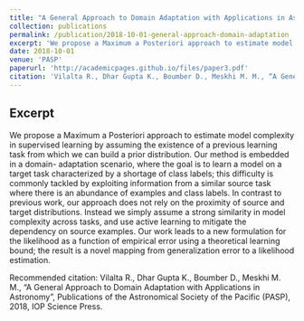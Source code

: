 ```yaml
---
title: "A General Approach to Domain Adaptation with Applications in Astronom3"
collection: publications
permalink: /publication/2018-10-01-general-approach-domain-adaptation
excerpt: 'We propose a Maximum a Posteriori approach to estimate model complexity in supervised learning by assuming the existence of a previous learning task from which we can build a prior distribution.'
date: 2018-10-01
venue: 'PASP'
paperurl: 'http://academicpages.github.io/files/paper3.pdf'
citation: 'Vilalta R., Dhar Gupta K., Boumber D., Meskhi M. M., “A General Approach to Domain Adaptation with Applications in Astronomy”, Publications of the Astronomical Society of the Pacific (PASP), 2018, IOP Science Press.'
---
```

Excerpt
---
We propose a Maximum a Posteriori approach to
estimate model complexity in supervised learning by assuming
the existence of a previous learning task from which we can
build a prior distribution. Our method is embedded in a domain-
adaptation scenario, where the goal is to learn a model on
a target task characterized by a shortage of class labels; this
difficulty is commonly tackled by exploiting information from
a similar source task where there is an abundance of examples
and class labels. In contrast to previous work, our approach
does not rely on the proximity of source and target distributions.
Instead we simply assume a strong similarity in model complexity
across tasks, and use active learning to mitigate the dependency
on source examples. Our work leads to a new formulation
for the likelihood as a function of empirical error using a
theoretical learning bound; the result is a novel mapping from
generalization error to a likelihood estimation.

Recommended citation: Vilalta R., Dhar Gupta K., Boumber D., Meskhi M. M., “A General Approach to Domain Adaptation with Applications in Astronomy”, Publications of the Astronomical Society of the Pacific (PASP), 2018, IOP Science Press.

